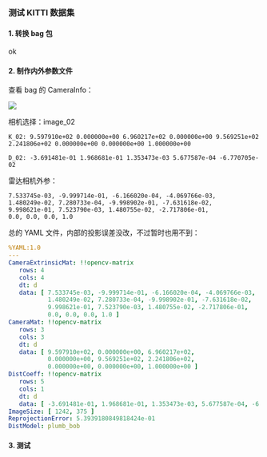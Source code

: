 ### 测试 KITTI 数据集

#### 1. 转换 bag 包

ok

#### 2. 制作内外参数文件

查看 bag 的 CameraInfo：

![](https://dlonng.oss-cn-shenzhen.aliyuncs.com/blog/camera_info_kitti_k02.png)

相机选择：image_02

```shell
K_02: 9.597910e+02 0.000000e+00 6.960217e+02 0.000000e+00 9.569251e+02 2.241806e+02 0.000000e+00 0.000000e+00 1.000000e+00

D_02: -3.691481e-01 1.968681e-01 1.353473e-03 5.677587e-04 -6.770705e-02
```

雷达相机外参：

```shell
7.533745e-03, -9.999714e-01, -6.166020e-04, -4.069766e-03,
1.480249e-02, 7.280733e-04, -9.998902e-01, -7.631618e-02,
9.998621e-01, 7.523790e-03, 1.480755e-02, -2.717806e-01,
0.0, 0.0, 0.0, 1.0
```

总的 YAML 文件，内部的投影误差没改，不过暂时也用不到：

```yaml
%YAML:1.0
---
CameraExtrinsicMat: !!opencv-matrix
   rows: 4
   cols: 4
   dt: d
   data: [ 7.533745e-03, -9.999714e-01, -6.166020e-04, -4.069766e-03,
           1.480249e-02, 7.280733e-04, -9.998902e-01, -7.631618e-02,
           9.998621e-01, 7.523790e-03, 1.480755e-02, -2.717806e-01,
           0.0, 0.0, 0.0, 1.0 ]
CameraMat: !!opencv-matrix
   rows: 3
   cols: 3
   dt: d
   data: [ 9.597910e+02, 0.000000e+00, 6.960217e+02, 
           0.000000e+00, 9.569251e+02, 2.241806e+02, 
           0.000000e+00, 0.000000e+00, 1.000000e+00 ]
DistCoeff: !!opencv-matrix
   rows: 5
   cols: 1
   dt: d
   data: [ -3.691481e-01, 1.968681e-01, 1.353473e-03, 5.677587e-04, -6.770705e-02 ]
ImageSize: [ 1242, 375 ]
ReprojectionError: 5.3939180849818424e-01
DistModel: plumb_bob
```

#### 3. 测试


